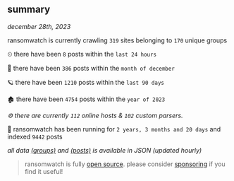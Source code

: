 
## summary
_december 28th, 2023_

ransomwatch is currently crawling `319` sites belonging to `170` unique groups

⏲ there have been `8` posts within the `last 24 hours`

🦈 there have been `386` posts within the `month of december`

🪐 there have been `1210` posts within the `last 90 days`

🏚 there have been `4754` posts within the `year of 2023`

_⚙️ there are currently `112` online hosts & `102` custom parsers._

🦕 ransomwatch has been running for `2 years, 3 months and 20 days` and indexed `9442` posts

_all data  [(groups)](http://ransomwhat.telemetry.ltd/groups) and [(posts)](http://ransomwhat.telemetry.ltd/posts) is available in JSON (updated hourly)_

> ransomwatch is fully [open source](https://github.com/joshhighet/ransomwatch#ransomwatch--). please consider [sponsoring](https://github.com/sponsors/joshhighet) if you find it useful!
